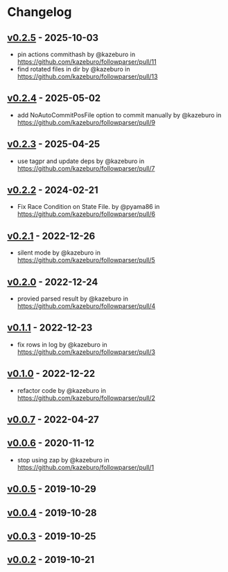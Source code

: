 # Changelog

## [v0.2.5](https://github.com/kazeburo/followparser/compare/v0.2.4...v0.2.5) - 2025-10-03
- pin actions commithash by @kazeburo in https://github.com/kazeburo/followparser/pull/11
- find rotated files in dir by @kazeburo in https://github.com/kazeburo/followparser/pull/13

## [v0.2.4](https://github.com/kazeburo/followparser/compare/v0.2.3...v0.2.4) - 2025-05-02
- add NoAutoCommitPosFile option to commit manually by @kazeburo in https://github.com/kazeburo/followparser/pull/9

## [v0.2.3](https://github.com/kazeburo/followparser/compare/v0.2.2...v0.2.3) - 2025-04-25
- use tagpr and update deps by @kazeburo in https://github.com/kazeburo/followparser/pull/7

## [v0.2.2](https://github.com/kazeburo/followparser/compare/v0.2.1...v0.2.2) - 2024-02-21
- Fix Race Condition on State File. by @pyama86 in https://github.com/kazeburo/followparser/pull/6

## [v0.2.1](https://github.com/kazeburo/followparser/compare/v0.2.0...v0.2.1) - 2022-12-26
- silent mode by @kazeburo in https://github.com/kazeburo/followparser/pull/5

## [v0.2.0](https://github.com/kazeburo/followparser/compare/v0.1.1...v0.2.0) - 2022-12-24
- provied parsed result by @kazeburo in https://github.com/kazeburo/followparser/pull/4

## [v0.1.1](https://github.com/kazeburo/followparser/compare/v0.1.0...v0.1.1) - 2022-12-23
- fix rows in log by @kazeburo in https://github.com/kazeburo/followparser/pull/3

## [v0.1.0](https://github.com/kazeburo/followparser/compare/v0.0.7...v0.1.0) - 2022-12-22
- refactor code by @kazeburo in https://github.com/kazeburo/followparser/pull/2

## [v0.0.7](https://github.com/kazeburo/followparser/compare/v0.0.6...v0.0.7) - 2022-04-27

## [v0.0.6](https://github.com/kazeburo/followparser/compare/v0.0.5...v0.0.6) - 2020-11-12
- stop using zap by @kazeburo in https://github.com/kazeburo/followparser/pull/1

## [v0.0.5](https://github.com/kazeburo/followparser/compare/v0.0.4...v0.0.5) - 2019-10-29

## [v0.0.4](https://github.com/kazeburo/followparser/compare/v0.0.3...v0.0.4) - 2019-10-28

## [v0.0.3](https://github.com/kazeburo/followparser/compare/v0.0.2...v0.0.3) - 2019-10-25

## [v0.0.2](https://github.com/kazeburo/followparser/commits/v0.0.2) - 2019-10-21
